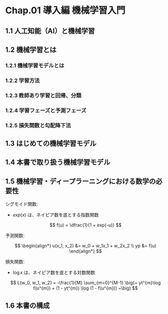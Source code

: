 # Chap.01 導入編 機械学習入門

## 1.1 人工知能（AI）と機械学習

## 1.2 機械学習とは

### 1.2.1 機械学習モデルとは

### 1.2.2 学習方法

### 1.2.3 教師あり学習と回帰、分類

### 1.2.4 学習フェーズと予測フェーズ

### 1.2.5 損失関数と勾配降下法

## 1.3 はじめての機械学習モデル

## 1.4 本書で取り扱う機械学習モデル

## 1.5 機械学習・ディープラーニングにおける数学の必要性

シグモイド関数:

- $exp(x)$ は、ネイピア数を底とする指数関数

$$
f(u) = \dfrac{1}{1 + exp(-u)}
$$


予測関数:

$$
\begin{align*}
u(x_1, x_2) &= w_0 + w_1x_1 + w_2x_2 \\
yp &= f(u)
\end{align*}
$$

損失関数:

- $\log x$ は、ネイピア数を底とする対数関数

$$
L(w_0, w_1, w_2) =
-\frac{1}{M} \sum_{m=0}^{M-1} \big(~
    yt^{m}\log f(u^{m}) + (1 - yt^{m}) \log (1 - f(u^{m}))
~\big)
$$

## 1.6 本書の構成
